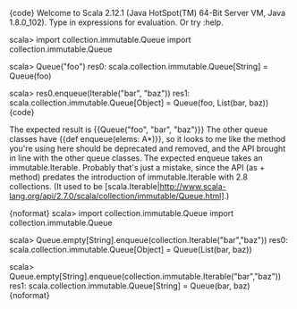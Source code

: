 {code}
Welcome to Scala 2.12.1 (Java HotSpot(TM) 64-Bit Server VM, Java 1.8.0_102).
Type in expressions for evaluation. Or try :help.

scala> import collection.immutable.Queue
import collection.immutable.Queue

scala> Queue("foo")
res0: scala.collection.immutable.Queue[String] = Queue(foo)

scala> res0.enqueue(Iterable("bar", "baz"))
res1: scala.collection.immutable.Queue[Object] = Queue(foo, List(bar, baz))
{code}

The expected result is {{Queue("foo", "bar", "baz")}}
The other queue classes have {{def enqueue(elems: A*)}}, so it looks to me like the method you're using here should be deprecated and removed, and the API brought in line with the other queue classes. 
The expected enqueue takes an immutable.Iterable. Probably that's just a mistake, since the API (as + method) predates the introduction of immutable.Iterable with 2.8 collections. (It used to be [scala.Iterable|http://www.scala-lang.org/api/2.7.0/scala/collection/immutable/Queue.html].)

{noformat}
scala> import collection.immutable.Queue
import collection.immutable.Queue

scala> Queue.empty[String].enqueue(collection.Iterable("bar","baz"))
res0: scala.collection.immutable.Queue[Object] = Queue(List(bar, baz))

scala> Queue.empty[String].enqueue(collection.immutable.Iterable("bar","baz"))
res1: scala.collection.immutable.Queue[String] = Queue(bar, baz)
{noformat}
